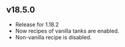 ## v18.5.0

* Release for 1.18.2
* Now recipes of vanilla tanks are enabled.
* Non-vanilla recipe is disabled.
